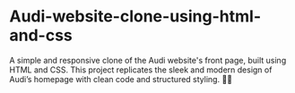 # Audi-website-clone-using-html-and-css
A simple and responsive clone of the Audi website's front page, built using HTML and CSS. This project replicates the sleek and modern design of Audi’s homepage with clean code and structured styling. 🚗✨
